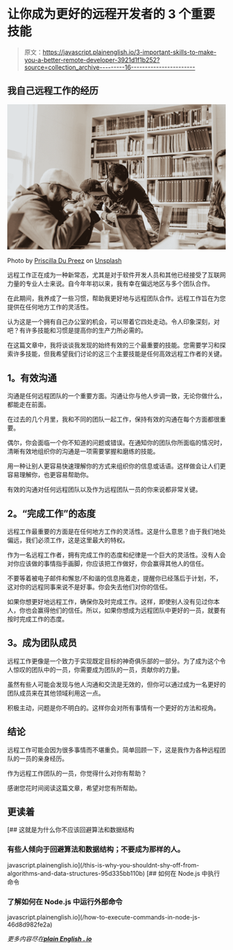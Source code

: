 # 让你成为更好的远程开发者的 3 个重要技能

> 原文：<https://javascript.plainenglish.io/3-important-skills-to-make-you-a-better-remote-developer-3921d1f1b252?source=collection_archive---------16----------------------->

## 我自己远程工作的经历

![](img/203b139ee47b71711af6530b4fe71008.png)

Photo by [Priscilla Du Preez](https://unsplash.com/@priscilladupreez?utm_source=medium&utm_medium=referral) on [Unsplash](https://unsplash.com?utm_source=medium&utm_medium=referral)

远程工作正在成为一种新常态，尤其是对于软件开发人员和其他已经接受了互联网力量的专业人士来说。自今年年初以来，我有幸在偏远地区与多个团队合作。

在此期间，我养成了一些习惯，帮助我更好地与远程团队合作。远程工作旨在为您提供在任何地方工作的灵活性。

认为这是一个拥有自己办公室的机会，可以带着它四处走动。令人印象深刻，对吧？有许多技能和习惯是提高你的生产力所必需的。

在这篇文章中，我将谈谈我发现的始终有效的三个最重要的技能。您需要学习和探索许多技能，但我希望我们讨论的这三个主要技能是任何高效远程工作者的关键。

## **1。有效沟通**

沟通是任何远程团队的一个重要方面。沟通让你与他人步调一致，无论你做什么，都能走在前面。

在过去的几个月里，我和不同的团队一起工作，保持有效的沟通在每个方面都很重要。

偶尔，你会面临一个你不知道的问题或错误。在通知你的团队你所面临的情况时，清晰有效地组织你的沟通是一项需要掌握和磨练的技能。

用一种让别人更容易快速理解你的方式来组织你的信息或话语。这样做会让人们更容易理解你，也更容易帮助你。

有效的沟通对任何远程团队以及作为远程团队一员的你来说都非常关键。

## **2。“完成工作”的态度**

远程工作最重要的方面是在任何地方工作的灵活性。这是什么意思？由于我们地处偏远，我们必须工作，这是这里最大的特权。

作为一名远程工作者，拥有完成工作的态度和纪律是一个巨大的灵活性。没有人会对你应该做的事情指手画脚，你应该把工作做好，你会赢得其他人的信任。

不要等着被电子邮件和懈怠/不和谐的信息拖着走，提醒你已经落后于计划，不，这对你的远程同事来说不是好事。你会失去他们对你的信任。

如果你想更好地远程工作，确保你及时完成工作。这样，即使别人没有见过你本人，你也会赢得他们的信任。所以，如果你想成为远程团队中更好的一员，就要有按时完成工作的态度。

## **3。成为团队成员**

远程工作更像是一个致力于实现既定目标的神奇俱乐部的一部分。为了成为这个令人惊叹的团队中的一员，你需要成为团队的一员，贡献你的力量。

虽然有些人可能会发现与他人沟通和交流是无效的，但你可以通过成为一名更好的团队成员来在其他领域利用这一点。

积极主动，问题是你不明白的。这样你会对所有事情有一个更好的方法和视角。

## **结论**

远程工作可能会因为很多事情而不堪重负。简单回顾一下，这是我作为各种远程团队的一员的亲身经历。

作为远程工作团队的一员，你觉得什么对你有帮助？

感谢您花时间阅读这篇文章，希望对您有所帮助。

## **更读着**

[](/this-is-why-you-shouldnt-shy-off-from-algorithms-and-data-structures-95d335bb110b) [## 这就是为什么你不应该回避算法和数据结构

### 有些人倾向于回避算法和数据结构；不要成为那样的人。

javascript.plainenglish.io](/this-is-why-you-shouldnt-shy-off-from-algorithms-and-data-structures-95d335bb110b) [](/how-to-execute-commands-in-node-js-46d8d982fe2a) [## 如何在 Node.js 中执行命令

### 了解如何在 Node.js 中运行外部命令

javascript.plainenglish.io](/how-to-execute-commands-in-node-js-46d8d982fe2a) 

*更多内容尽在*[***plain English . io***](http://plainenglish.io/)